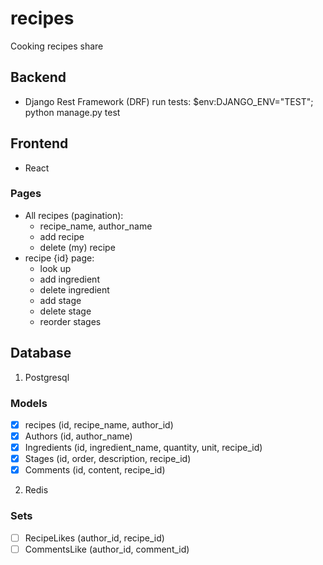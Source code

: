 # recipes
Cooking recipes share

## Backend
- Django Rest Framework (DRF)
run tests:
$env:DJANGO_ENV="TEST"; python manage.py test

## Frontend
- React

### Pages
- All recipes (pagination): 
  - recipe_name, author_name
  - add recipe
  - delete (my) recipe
- recipe {id} page:
  - look up
  - add ingredient
  - delete ingredient
  - add stage
  - delete stage
  - reorder stages

## Database
1. Postgresql

### Models
- [x] recipes (id, recipe_name, author_id)
- [x] Authors (id, author_name)
- [x] Ingredients (id, ingredient_name, quantity, unit, recipe_id)
- [x] Stages (id, order, description, recipe_id)
- [x] Comments (id, content, recipe_id)

2. Redis
### Sets
- [ ] RecipeLikes (author_id, recipe_id)
- [ ] CommentsLike (author_id, comment_id)
